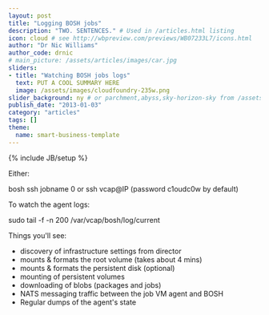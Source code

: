 ```yaml
---
layout: post
title: "Logging BOSH jobs"
description: "TWO. SENTENCES." # Used in /articles.html listing
icon: cloud # see http://wbpreview.com/previews/WB07233L7/icons.html
author: "Dr Nic Williams"
author_code: drnic
# main_picture: /assets/articles/images/car.jpg
sliders:
- title: "Watching BOSH jobs logs"
  text: PUT A COOL SUMMARY HERE
  image: /assets/images/cloudfoundry-235w.png
slider_background: ny # or parchment,abyss,sky-horizon-sky from /assets/sliders
publish_date: "2013-01-03"
category: "articles"
tags: []
theme:
  name: smart-business-template
---
```

{% include JB/setup %}

Either:

bosh ssh jobname 0
or
ssh vcap@IP
(password c1oudc0w by default)

To watch the agent logs:

sudo tail -f -n 200 /var/vcap/bosh/log/current


Things you'll see:

* discovery of infrastructure settings from director
* mounts & formats the root volume (takes about 4 mins)
* mounts & formats the persistent disk (optional)
* mounting of persistent volumes
* downloading of blobs (packages and jobs)
* NATS messaging traffic between the job VM agent and BOSH
* Regular dumps of the agent's state

